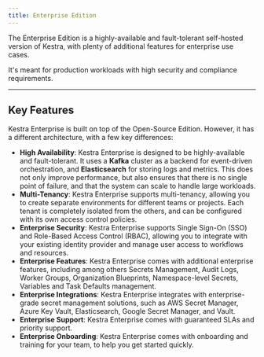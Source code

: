 ```yaml
---
title: Enterprise Edition
---
```


The Enterprise Edition is a highly-available and fault-tolerant self-hosted version of Kestra, with plenty of additional features for enterprise use cases.

It's meant for production workloads with high security and compliance requirements.

---

## Key Features

Kestra Enterprise is built on top of the Open-Source Edition. However, it has a different architecture, with a few key differences:

- **High Availability**: Kestra Enterprise is designed to be highly-available and fault-tolerant. It uses a **Kafka** cluster as a backend for event-driven orchestration, and **Elasticsearch** for storing logs and metrics. This does not only improve performance, but also ensures that there is no single point of failure, and that the system can scale to handle large workloads.
- **Multi-Tenancy**: Kestra Enterprise supports multi-tenancy, allowing you to create separate environments for different teams or projects. Each tenant is completely isolated from the others, and can be configured with its own access control policies.
- **Enterprise Security**: Kestra Enterprise supports Single Sign-On (SSO) and Role-Based Access Control (RBAC), allowing you to integrate with your existing identity provider and manage user access to workflows and resources.
- **Enterprise Features**: Kestra Enterprise comes with additional enterprise features, including among others Secrets Management, Audit Logs, Worker Groups, Organization Blueprints, Namespace-level Secrets, Variables and Task Defaults management.
- **Enterprise Integrations**: Kestra Enterprise integrates with enterprise-grade secret management solutions, such as AWS Secret Manager, Azure Key Vault, Elasticsearch, Google Secret Manager, and Vault.
- **Enterprise Support**: Kestra Enterprise comes with guaranteed SLAs and priority support.
- **Enterprise Onboarding**: Kestra Enterprise comes with onboarding and training for your team, to help you get started quickly.
